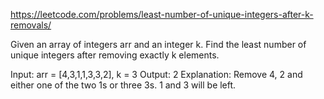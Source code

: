 
https://leetcode.com/problems/least-number-of-unique-integers-after-k-removals/

Given an array of integers arr and an integer k.
Find the least number of unique integers after removing exactly k elements.

Input: arr = [4,3,1,1,3,3,2], k = 3
Output: 2
Explanation: Remove 4, 2 and either one of the two 1s or three 3s. 1 and 3 will be left.
